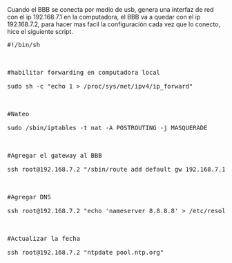 <html><body><h2></h2>

Cuando el BBB se conecta por medio de usb, genera una interfaz de red con el ip 192.168.7.1 en la computadora, el BBB va a quedar con el ip 192.168.7.2, para hacer mas facil la configuración cada vez que lo conecto, hice el siguiente script.

<pre>#!/bin/sh



#habilitar forwarding en computadora local

sudo sh -c "echo 1 &gt; /proc/sys/net/ipv4/ip_forward"



#Nateo

sudo /sbin/iptables -t nat -A POSTROUTING -j MASQUERADE



#Agregar el gateway al BBB

ssh root@192.168.7.2 "/sbin/route add default gw 192.168.7.1"



#Agregar DNS

ssh root@192.168.7.2 "echo 'nameserver 8.8.8.8' &gt; /etc/resolv.conf"



#Actualizar la fecha

ssh root@192.168.7.2 "ntpdate pool.ntp.org"





</pre></body></html>